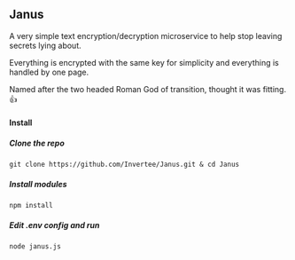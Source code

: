 ## Janus

A very simple text encryption/decryption microservice to help stop leaving secrets lying about. 

Everything is encrypted with the same key for simplicity and everything is handled by one page.

Named after the two headed Roman God of transition, thought it was fitting. 👍

#### Install

##### Clone the repo
```git clone https://github.com/Invertee/Janus.git & cd Janus```
##### Install modules
```npm install```
##### Edit .env config and run
```node janus.js```



